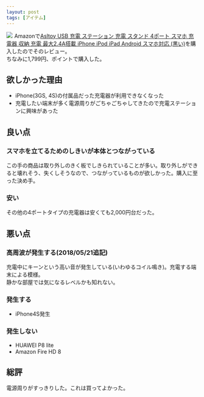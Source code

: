 ```yaml
---
layout: post
tags: [アイテム]
---
```


<a class="is-pulled-right" target="_blank"  href="https://www.amazon.co.jp/gp/product/B074VRW5LB/ref=as_li_tl?ie=UTF8&camp=247&creative=1211&creativeASIN=B074VRW5LB&linkCode=as2&tag=tekiomomono-22&linkId=28fdbc3fec3afd574cff0685353f1a77"><img border="0" src="//ws-fe.amazon-adsystem.com/widgets/q?_encoding=UTF8&MarketPlace=JP&ASIN=B074VRW5LB&ServiceVersion=20070822&ID=AsinImage&WS=1&Format=_SL600_&tag=tekiomomono-22" ></a><img src="//ir-jp.amazon-adsystem.com/e/ir?t=tekiomomono-22&l=am2&o=9&a=B074VRW5LB" width="1" height="1" border="0" alt="" style="border:none !important; margin:0px !important;" />
Amazonで[Asltoy USB 充電 ステーション 充電 スタンド 4ポート スマホ 充電器 収納 充電 最大2.4A搭載 iPhone iPod iPad Android スマホ対応 (黒い)](https://www.amazon.co.jp/gp/product/B074VRW5LB/ref=as_li_tl?ie=UTF8&camp=247&creative=1211&creativeASIN=B074VRW5LB&linkCode=as2&tag=tekiomomono-22&linkId=28fdbc3fec3afd574cff0685353f1a77)を購入したのでそのレビュー。  
ちなみに1,799円、ポイントで購入した。

## 欲しかった理由
* iPhone(3GS, 4S)の付属品だった充電器が利用できなくなった
* 充電したい端末が多く電源周りがごちゃごちゃしてきたので充電ステーションに興味があった

## 良い点
### スマホを立てるためのしきいが本体とつながっている
この手の商品は取り外しのきく板でしきられていることが多い。取り外しができると壊れそう、失くしそうなので、つながっているものが欲しかった。購入に至った決め手。

### 安い
その他の4ポートタイプの充電器は安くても2,000円台だった。

## 悪い点
### 高周波が発生する(2018/05/21追記)
充電中にキーンという高い音が発生している(いわゆるコイル鳴き)。充電する端末による模様。  
静かな部屋では気になるレベルかも知れない。

### 発生する
* iPhone4S発生

### 発生しない
* HUAWEI P8 lite
* Amazon Fire HD 8


## 総評
電源周りがすっきりした。これは買ってよかった。
